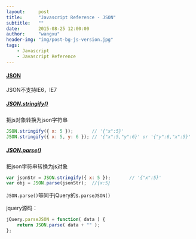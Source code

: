 ```yaml
---
layout:     post
title:      "Javascript Reference - JSON"
subtitle:   ""
date:       2015-08-25 12:00:00
author:     "wangxu"
header-img: "img/post-bg-js-version.jpg"
tags:
    - Javascript
    - Javascript Reference
---
```


#### [JSON](https://developer.mozilla.org/en-US/docs/Web/JavaScript/Reference/Global_Objects/JSON)

JSON不支持IE6，IE7

##### [JSON.stringify()](https://developer.mozilla.org/en-US/docs/Web/JavaScript/Reference/Global_Objects/JSON/stringify)

把js对象转换为json字符串

```javascript
JSON.stringify({ x: 5 });       // '{"x":5}'
JSON.stringify({ x: 5, y: 6 }); // '{"x":5,"y":6}' or '{"y":6,"x":5}'
```

##### [JSON.parse()](https://developer.mozilla.org/en-US/docs/Web/JavaScript/Reference/Global_Objects/JSON/parse)

把json字符串转换为js对象

```javascript
var jsonStr = JSON.stringify({ x: 5 });       // '{"x":5}'
var obj = JSON.parse(jsonStr);  //{x:5}
```

`JSON.parse()`等同于jQuery的`$.parseJSON()`

jquery源码：

```javascript
jQuery.parseJSON = function( data ) {
    return JSON.parse( data + "" );
};
```
